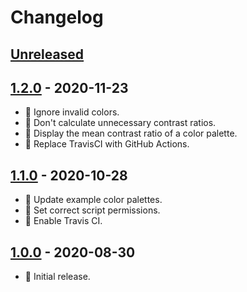 # Changelog

## [Unreleased]

## [1.2.0] - 2020-11-23

- :rocket: Ignore invalid colors.
- :rocket: Don't calculate unnecessary contrast ratios.
- :rocket: Display the mean contrast ratio of a color palette.
- :hammer: Replace TravisCI with GitHub Actions.

## [1.1.0] - 2020-10-28

- :gem: Update example color palettes.
- :bug: Set correct script permissions.
- :hammer: Enable Travis CI.

## [1.0.0] - 2020-08-30

- :tada: Initial release.

[Unreleased]: https://github.com/darekkay/a11y-contrast/compare/1.2.0...HEAD
[1.2.0]: https://github.com/darekkay/a11y-contrast/compare/1.1.0...1.2.0
[1.1.0]: https://github.com/darekkay/a11y-contrast/compare/1.0.0...1.1.0
[1.0.0]: https://github.com/darekkay/a11y-contrast/releases/tag/1.0.0
